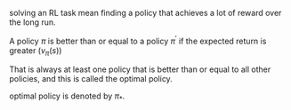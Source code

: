 
solving an RL task mean finding a policy that achieves a lot of reward over the long run.

A policy $\pi$ is better than or equal to a policy $\pi^{'}$  if the expected return is greater ($v_{\pi}(s)$)

That is always at least one policy that is better than or equal to all other policies, and this is called the optimal policy.

optimal policy is denoted by $\pi_*$. 